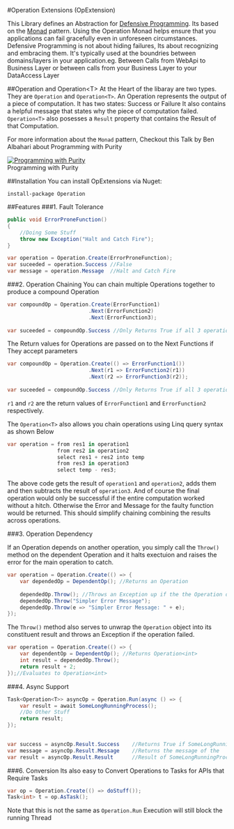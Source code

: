 #Operation Extensions (OpExtension)

This Library defines an Abstraction for [Defensive Programming](http://en.wikipedia.org/wiki/Defensive_programming). 
Its based on the [Monad](http://en.wikipedia.org/wiki/Monad_%28functional_programming%29) pattern.
Using the Operation Monad helps ensure that you applications can fail gracefully even in unforeseen circumstances.
Defensive Programming is not about hiding failures, Its about recognizing and embracing them. It's typically used at the boundries 
between domains/layers in your application.eg. Between Calls from WebApi to Business Layer or between calls from your Business Layer to your DataAccess Layer

##Operation and Operation&lt;T&gt;
At the Heart of the libaray are two types. They are `Operation` and `Operation<T>`. 
An Operation represents the output of a piece of computation. It has two states: Success or Failure
It also contains a helpful message that states why the piece of computation failed. `Operation<T>` 
also posesses a `Result` property that contains the Result of that Computation.

For more information about the `Monad` pattern, Checkout this Talk by Ben Albahari about Programming with Purity

[![Programming with Purity](http://img.youtube.com/vi/aZCzG2I8Hds/mqdefault.jpg)](http://www.youtube.com/watch?v=aZCzG2I8Hds)<br/>
Programming with Purity

##Installation 
You can install OpExtensions via Nuget:

<code>install-package Operation</code>

##Features
###1. Fault Tolerance

```csharp
public void ErrorProneFunction()
{
	//Doing Some Stuff
	throw new Exception("Halt and Catch Fire");
}

var operation = Operation.Create(ErrorProneFunction);
var suceeded = operation.Success //False
var message = operation.Message  //Halt and Catch Fire
```

###2. Operation Chaining
You can chain multiple Operations together to produce a compound Operation

```csharp
var compoundOp = Operation.Create(ErrorFunction1)
						  .Next(ErrorFunction2)
						  .Next(ErrorFunction3);
							  
var suceeded = compoundOp.Success //Only Returns True if all 3 operations Succeeded
```

The Return values for Operations are passed on to the Next Functions if They accept parameters

```csharp
var compoundOp = Operation.Create(() => ErrorFunction1())
						  .Next(r1 => ErrorFunction2(r1))
						  .Next(r2 => ErrorFunction3(r2));
						  							  
var suceeded = compoundOp.Success //Only Returns True if all 3 operations Succeeded
```
`r1` and `r2` are the return values of `ErrorFunction1` and `ErrorFunction2` respectively.

The `Operation<T>` also allows you chain operations using Linq query syntax as shown Below

```csharp
var operation = from res1 in operation1
				from res2 in operation2
				select res1 + res2 into temp
				from res3 in operation3
				select temp - res3;
```
The above code gets the result of `operation1` and `operation2`, adds them and then subtracts
the result of `operation3`. And of course the final operation would only be successful
if the entire computation worked without a hitch. Otherwise the Error and Message for the 
faulty function would be returned.
This should simplify chaining combining the results across operations.

###3. Operation Dependency

If an Operation depends on another operation, you simply call the `Throw()` method on the dependent Operation
and it halts exectuion and raises the error for the main operation to catch.

```csharp
var operation = Operation.Create(() => {
	var dependedOp = DependentOp();	//Returns an Operation
		
	dependedOp.Throw(); //Throws an Exception up if the the Operation did not succeed
	dependedOp.Throw("Simpler Error Message");
	dependedOp.Throw(e => "Simpler Error Message: " + e);
});
```
The `Throw()` method also serves to unwrap the `Operation` object into its constituent 
result and throws an Exception if the operation failed.

```csharp
var operation = Operation.Create(() => {
	var dependentOp = DependentOp(); //Returns Operation<int>
	int result = dependedOp.Throw();
	return result + 2;
});//Evaluates to Operation<int>
```

###4. Async Support
```csharp
Task<Operation<T>> asyncOp = Operation.Run(async () => {
	var result = await SomeLongRunningProcess();
	//Do Other Stuff
	return result;
});
	

var success = asyncOp.Result.Success	//Returns True if SomeLongRunningProcess() succeeds
var message = asyncOp.Result.Message	//Returns the message of the
var result = asyncOp.Result.Result		//Result of SomeLongRunningProcess() 
```

###6. Conversion
Its also easy to Convert Operations to Tasks for APIs that Require Tasks

```csharp
var op = Operation.Create(() => doStuff());
Task<int> t = op.AsTask();
```

Note that this is not the same as `Operation.Run` Execution will still block the running Thread
